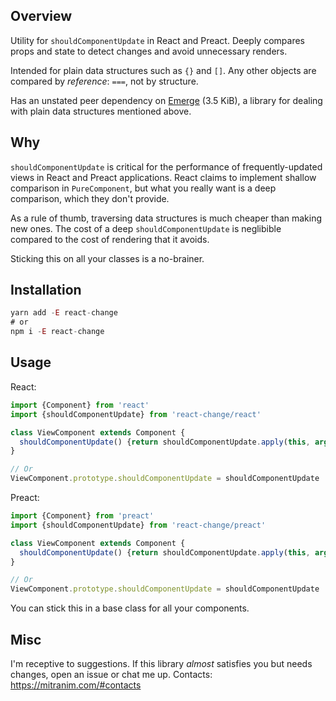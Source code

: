 ## Overview

Utility for `shouldComponentUpdate` in React and Preact. Deeply compares props and state to detect changes and avoid unnecessary renders.

Intended for plain data structures such as `{}` and `[]`. Any other objects are compared by _reference_: `===`, not by structure.

Has an unstated peer dependency on [Emerge](https://github.com/Mitranim/emerge) (3.5 KiB), a library for dealing with plain data structures mentioned above.

## Why

`shouldComponentUpdate` is critical for the performance of frequently-updated views in React and Preact applications. React claims to implement shallow comparison in `PureComponent`, but what you really want is a deep comparison, which they don't provide.

As a rule of thumb, traversing data structures is much cheaper than making new ones. The cost of a deep `shouldComponentUpdate` is neglibible compared to the cost of rendering that it avoids.

Sticking this on all your classes is a no-brainer.

## Installation

```js
yarn add -E react-change
# or
npm i -E react-change
```

## Usage

React:

```js
import {Component} from 'react'
import {shouldComponentUpdate} from 'react-change/react'

class ViewComponent extends Component {
  shouldComponentUpdate() {return shouldComponentUpdate.apply(this, arguments)}
}

// Or
ViewComponent.prototype.shouldComponentUpdate = shouldComponentUpdate
```

Preact:

```js
import {Component} from 'preact'
import {shouldComponentUpdate} from 'react-change/preact'

class ViewComponent extends Component {
  shouldComponentUpdate() {return shouldComponentUpdate.apply(this, arguments)}
}

// Or
ViewComponent.prototype.shouldComponentUpdate = shouldComponentUpdate
```

You can stick this in a base class for all your components.

## Misc

I'm receptive to suggestions. If this library _almost_ satisfies you but needs changes, open an issue or chat me up. Contacts: https://mitranim.com/#contacts
